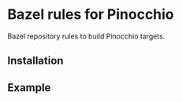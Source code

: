 # Bazel rules for Pinocchio

Bazel repository rules to build Pinocchio targets.

## Installation

## Example

